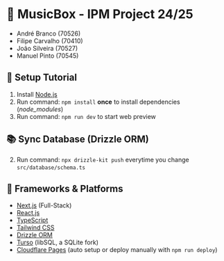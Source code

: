 # 📀 MusicBox - IPM Project 24/25

-   André Branco (70526)
-   Filipe Carvalho (70410)
-   João Silveira (70527)
-   Manuel Pinto (70545)

## 🚧 Setup Tutorial

1. Install [Node.js](https://nodejs.org/)
2. Run command: `npm install` **once** to install dependencies (_node_modules_)
3. Run command: `npm run dev` to start web preview

## 📚 Sync Database (Drizzle ORM)

2. Run command: `npx drizzle-kit push` everytime you change `src/database/schema.ts`

## 🧬 Frameworks & Platforms

-   [Next.js](https://nextjs.org/docs) (Full-Stack)
-   [React.js](https://react.dev)
-   [TypeScript](https://www.typescriptlang.org)
-   [Tailwind CSS](https://tailwindcss.com)
-   [Drizzle ORM](https://orm.drizzle.team)
-   [Turso](https://turso.tech) (libSQL, a SQLite fork)
-   [Cloudflare Pages](https://pages.cloudflare.com) (auto setup or deploy manually with `npm run deploy`)
